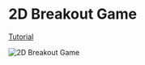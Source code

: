 # 2D Breakout Game

[Tutorial](https://developer.mozilla.org/en-US/docs/Games/Tutorials/2D_Breakout_game_pure_JavaScript)

![2D Breakout Game](https://developer.mozilla.org/en-US/docs/Games/Tutorials/2D_Breakout_game_pure_JavaScript/mdn-breakout-gameplay.png)

